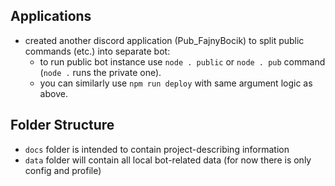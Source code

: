 ## Applications
- created another discord application (Pub_FajnyBocik) to split public commands (etc.) into separate bot:
  - to run public bot instance use `node . public` or `node . pub` command (`node .` runs the private one).
  - you can similarly use `npm run deploy` with same argument logic as above.

## Folder Structure
- `docs` folder is intended to contain project-describing information
- `data` folder will contain all local bot-related data (for now there is only config and profile)